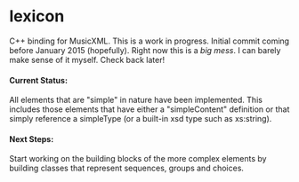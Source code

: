 lexicon
=======

C++ binding for MusicXML.  This is a work in progress.  Initial commit coming before January 2015 (hopefully).
Right now this is a *big mess*.  I can barely make sense of it myself.  Check back later!

#### Current Status:
All elements that are "simple" in nature have been implemented.  This includes those elements that have either a "simpleContent" definition or that simply reference a simpleType (or a built-in xsd type such as xs:string).

#### Next Steps:
Start working on the building blocks of the more complex elements by building classes that represent sequences, groups and choices.